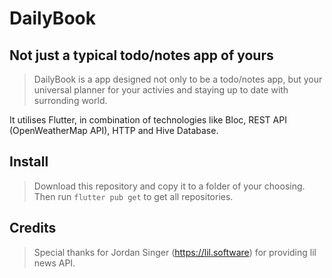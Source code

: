# DailyBook

## Not just a typical todo/notes app of yours 

> DailyBook is a app designed not only to be a todo/notes app, but your universal planner for your activies and staying up to date with surronding world.

It utilises Flutter, in combination of technologies like Bloc, REST API (OpenWeatherMap API), HTTP and Hive Database.

## Install

> Download this repository and copy it to a folder of your choosing.
> Then run ```flutter pub get``` to get all repositories.

## Credits
> Special thanks for Jordan Singer (https://lil.software) for providing lil news API.
